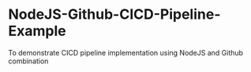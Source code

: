 # NodeJS-Github-CICD-Pipeline-Example
To demonstrate CICD pipeline implementation using NodeJS and Github combination
